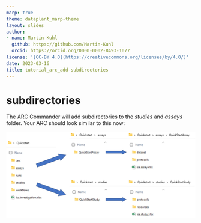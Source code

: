 ```yaml
---
marp: true
theme: dataplant_marp-theme
layout: slides
author:
- name: Martin Kuhl
  github: https://github.com/Martin-Kuhl
  orcid: https://orcid.org/0000-0002-8493-1077
license: '[CC-BY 4.0](https://creativecommons.org/licenses/by/4.0/)'
date: 2023-03-16
title: tutorial_arc_add-subdirectories
---
```


# subdirectories

The ARC Commander will add subdirectories to the *studies* and *assays* folder. Your ARC should look similar to this now: 

![w:800](./../../img/arc_studies_assays.jpg)

